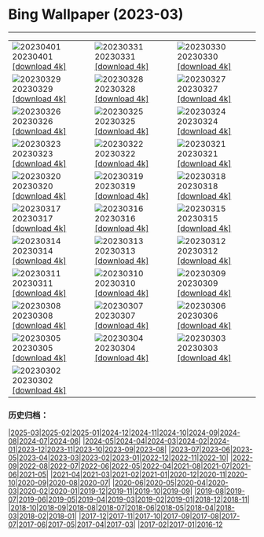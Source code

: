 # Bing Wallpaper (2023-03)
**************

<table><tr><td><img class="wallpaper" src="https://www.bing.com/th?id=OHR.JavaBromo_JA-JP8216089017_1920x1080.jpg" alt="20230401"> 20230401 <a class="wallpaper_link" href="https://www.bing.com/th?id=OHR.JavaBromo_JA-JP8216089017_UHD.jpg">[download 4k]</a></td><td><img class="wallpaper" src="https://www.bing.com/th?id=OHR.SteyrRiver_JA-JP7431516519_1920x1080.jpg" alt="20230331"> 20230331 <a class="wallpaper_link" href="https://www.bing.com/th?id=OHR.SteyrRiver_JA-JP7431516519_UHD.jpg">[download 4k]</a></td><td><img class="wallpaper" src="https://www.bing.com/th?id=OHR.PeacockFeathers_JA-JP8020254478_1920x1080.jpg" alt="20230330"> 20230330 <a class="wallpaper_link" href="https://www.bing.com/th?id=OHR.PeacockFeathers_JA-JP8020254478_UHD.jpg">[download 4k]</a></td></tr><tr><td><img class="wallpaper" src="https://www.bing.com/th?id=OHR.NuzzleManatee_JA-JP7643985529_1920x1080.jpg" alt="20230329"> 20230329 <a class="wallpaper_link" href="https://www.bing.com/th?id=OHR.NuzzleManatee_JA-JP7643985529_UHD.jpg">[download 4k]</a></td><td><img class="wallpaper" src="https://www.bing.com/th?id=OHR.MWDolomites_JA-JP6615150249_1920x1080.jpg" alt="20230328"> 20230328 <a class="wallpaper_link" href="https://www.bing.com/th?id=OHR.MWDolomites_JA-JP6615150249_UHD.jpg">[download 4k]</a></td><td><img class="wallpaper" src="https://www.bing.com/th?id=OHR.NYCClouds_JA-JP8300567646_1920x1080.jpg" alt="20230327"> 20230327 <a class="wallpaper_link" href="https://www.bing.com/th?id=OHR.NYCClouds_JA-JP8300567646_UHD.jpg">[download 4k]</a></td></tr><tr><td><img class="wallpaper" src="https://www.bing.com/th?id=OHR.WildAnza_JA-JP8401293305_1920x1080.jpg" alt="20230326"> 20230326 <a class="wallpaper_link" href="https://www.bing.com/th?id=OHR.WildAnza_JA-JP8401293305_UHD.jpg">[download 4k]</a></td><td><img class="wallpaper" src="https://www.bing.com/th?id=OHR.CecilBrewerStaircase_JA-JP5436692403_1920x1080.jpg" alt="20230325"> 20230325 <a class="wallpaper_link" href="https://www.bing.com/th?id=OHR.CecilBrewerStaircase_JA-JP5436692403_UHD.jpg">[download 4k]</a></td><td><img class="wallpaper" src="https://www.bing.com/th?id=OHR.WildGarlic_JA-JP5100980963_1920x1080.jpg" alt="20230324"> 20230324 <a class="wallpaper_link" href="https://www.bing.com/th?id=OHR.WildGarlic_JA-JP5100980963_UHD.jpg">[download 4k]</a></td></tr><tr><td><img class="wallpaper" src="https://www.bing.com/th?id=OHR.LuebeckCityGate_JA-JP3505171725_1920x1080.jpg" alt="20230323"> 20230323 <a class="wallpaper_link" href="https://www.bing.com/th?id=OHR.LuebeckCityGate_JA-JP3505171725_UHD.jpg">[download 4k]</a></td><td><img class="wallpaper" src="https://www.bing.com/th?id=OHR.LakePowellAerial_JA-JP3314400554_1920x1080.jpg" alt="20230322"> 20230322 <a class="wallpaper_link" href="https://www.bing.com/th?id=OHR.LakePowellAerial_JA-JP3314400554_UHD.jpg">[download 4k]</a></td><td><img class="wallpaper" src="https://www.bing.com/th?id=OHR.PurpleCrocus_JA-JP3096811361_1920x1080.jpg" alt="20230321"> 20230321 <a class="wallpaper_link" href="https://www.bing.com/th?id=OHR.PurpleCrocus_JA-JP3096811361_UHD.jpg">[download 4k]</a></td></tr><tr><td><img class="wallpaper" src="https://www.bing.com/th?id=OHR.ColourDay_JA-JP2821743864_1920x1080.jpg" alt="20230320"> 20230320 <a class="wallpaper_link" href="https://www.bing.com/th?id=OHR.ColourDay_JA-JP2821743864_UHD.jpg">[download 4k]</a></td><td><img class="wallpaper" src="https://www.bing.com/th?id=OHR.BarnOwlWinter_JA-JP4202222314_1920x1080.jpg" alt="20230319"> 20230319 <a class="wallpaper_link" href="https://www.bing.com/th?id=OHR.BarnOwlWinter_JA-JP4202222314_UHD.jpg">[download 4k]</a></td><td><img class="wallpaper" src="https://www.bing.com/th?id=OHR.MarsTars_JA-JP7289080532_1920x1080.jpg" alt="20230318"> 20230318 <a class="wallpaper_link" href="https://www.bing.com/th?id=OHR.MarsTars_JA-JP7289080532_UHD.jpg">[download 4k]</a></td></tr><tr><td><img class="wallpaper" src="https://www.bing.com/th?id=OHR.BallyvooneyCove_JA-JP7014122582_1920x1080.jpg" alt="20230317"> 20230317 <a class="wallpaper_link" href="https://www.bing.com/th?id=OHR.BallyvooneyCove_JA-JP7014122582_UHD.jpg">[download 4k]</a></td><td><img class="wallpaper" src="https://www.bing.com/th?id=OHR.ChengduPanda_JA-JP6801734483_1920x1080.jpg" alt="20230316"> 20230316 <a class="wallpaper_link" href="https://www.bing.com/th?id=OHR.ChengduPanda_JA-JP6801734483_UHD.jpg">[download 4k]</a></td><td><img class="wallpaper" src="https://www.bing.com/th?id=OHR.AgueroSpain_JA-JP6121503276_1920x1080.jpg" alt="20230315"> 20230315 <a class="wallpaper_link" href="https://www.bing.com/th?id=OHR.AgueroSpain_JA-JP6121503276_UHD.jpg">[download 4k]</a></td></tr><tr><td><img class="wallpaper" src="https://www.bing.com/th?id=OHR.CyprusMaze_JA-JP5885835896_1920x1080.jpg" alt="20230314"> 20230314 <a class="wallpaper_link" href="https://www.bing.com/th?id=OHR.CyprusMaze_JA-JP5885835896_UHD.jpg">[download 4k]</a></td><td><img class="wallpaper" src="https://www.bing.com/th?id=OHR.LongWharf_JA-JP5630478017_1920x1080.jpg" alt="20230313"> 20230313 <a class="wallpaper_link" href="https://www.bing.com/th?id=OHR.LongWharf_JA-JP5630478017_UHD.jpg">[download 4k]</a></td><td><img class="wallpaper" src="https://www.bing.com/th?id=OHR.TheaterRomania_JA-JP5242911484_1920x1080.jpg" alt="20230312"> 20230312 <a class="wallpaper_link" href="https://www.bing.com/th?id=OHR.TheaterRomania_JA-JP5242911484_UHD.jpg">[download 4k]</a></td></tr><tr><td><img class="wallpaper" src="https://www.bing.com/th?id=OHR.Fukushima2023_JA-JP4630434917_1920x1080.jpg" alt="20230311"> 20230311 <a class="wallpaper_link" href="https://www.bing.com/th?id=OHR.Fukushima2023_JA-JP4630434917_UHD.jpg">[download 4k]</a></td><td><img class="wallpaper" src="https://www.bing.com/th?id=OHR.EdaleValley_JA-JP4269904879_1920x1080.jpg" alt="20230310"> 20230310 <a class="wallpaper_link" href="https://www.bing.com/th?id=OHR.EdaleValley_JA-JP4269904879_UHD.jpg">[download 4k]</a></td><td><img class="wallpaper" src="https://www.bing.com/th?id=OHR.WaimeaRainbow_JA-JP4261637321_1920x1080.jpg" alt="20230309"> 20230309 <a class="wallpaper_link" href="https://www.bing.com/th?id=OHR.WaimeaRainbow_JA-JP4261637321_UHD.jpg">[download 4k]</a></td></tr><tr><td><img class="wallpaper" src="https://www.bing.com/th?id=OHR.IntlWomensDayChange_JA-JP4020682883_1920x1080.jpg" alt="20230308"> 20230308 <a class="wallpaper_link" href="https://www.bing.com/th?id=OHR.IntlWomensDayChange_JA-JP4020682883_UHD.jpg">[download 4k]</a></td><td><img class="wallpaper" src="https://www.bing.com/th?id=OHR.YuanyangChina_JA-JP3696501560_1920x1080.jpg" alt="20230307"> 20230307 <a class="wallpaper_link" href="https://www.bing.com/th?id=OHR.YuanyangChina_JA-JP3696501560_UHD.jpg">[download 4k]</a></td><td><img class="wallpaper" src="https://www.bing.com/th?id=OHR.IcelandHorses_JA-JP3317505817_1920x1080.jpg" alt="20230306"> 20230306 <a class="wallpaper_link" href="https://www.bing.com/th?id=OHR.IcelandHorses_JA-JP3317505817_UHD.jpg">[download 4k]</a></td></tr><tr><td><img class="wallpaper" src="https://www.bing.com/th?id=OHR.Waterleidingduinen_JA-JP5712335210_1920x1080.jpg" alt="20230305"> 20230305 <a class="wallpaper_link" href="https://www.bing.com/th?id=OHR.Waterleidingduinen_JA-JP5712335210_UHD.jpg">[download 4k]</a></td><td><img class="wallpaper" src="https://www.bing.com/th?id=OHR.PicoVolcano_JA-JP2263214276_1920x1080.jpg" alt="20230304"> 20230304 <a class="wallpaper_link" href="https://www.bing.com/th?id=OHR.PicoVolcano_JA-JP2263214276_UHD.jpg">[download 4k]</a></td><td><img class="wallpaper" src="https://www.bing.com/th?id=OHR.DollsFestival2023_JA-JP1535577982_1920x1080.jpg" alt="20230303"> 20230303 <a class="wallpaper_link" href="https://www.bing.com/th?id=OHR.DollsFestival2023_JA-JP1535577982_UHD.jpg">[download 4k]</a></td></tr><tr><td><img class="wallpaper" src="https://www.bing.com/th?id=OHR.NegratinSpain_JA-JP8343250865_1920x1080.jpg" alt="20230302"> 20230302 <a class="wallpaper_link" href="https://www.bing.com/th?id=OHR.NegratinSpain_JA-JP8343250865_UHD.jpg">[download 4k]</a></td><td></td><td></td></tr></table>

### 历史归档：

|[2025-03](/../2025-03/2025-03.md)|[2025-02](/../2025-02/2025-02.md)|[2025-01](/../2025-01/2025-01.md)|[2024-12](/../2024-12/2024-12.md)|[2024-11](/../2024-11/2024-11.md)|[2024-10](/../2024-10/2024-10.md)|[2024-09](/../2024-09/2024-09.md)|[2024-08](/../2024-08/2024-08.md)|[2024-07](/../2024-07/2024-07.md)|[2024-06](/../2024-06/2024-06.md)|
|[2024-05](/../2024-05/2024-05.md)|[2024-04](/../2024-04/2024-04.md)|[2024-03](/../2024-03/2024-03.md)|[2024-02](/../2024-02/2024-02.md)|[2024-01](/../2024-01/2024-01.md)|[2023-12](/../2023-12/2023-12.md)|[2023-11](/../2023-11/2023-11.md)|[2023-10](/../2023-10/2023-10.md)|[2023-09](/../2023-09/2023-09.md)|[2023-08](/../2023-08/2023-08.md)|
|[2023-07](/../2023-07/2023-07.md)|[2023-06](/../2023-06/2023-06.md)|[2023-05](/../2023-05/2023-05.md)|[2023-04](/../2023-04/2023-04.md)|[2023-03](/2023-03.md)|[2023-02](/../2023-02/2023-02.md)|[2023-01](/../2023-01/2023-01.md)|[2022-12](/../2022-12/2022-12.md)|[2022-11](/../2022-11/2022-11.md)|[2022-10](/../2022-10/2022-10.md)|
|[2022-09](/../2022-09/2022-09.md)|[2022-08](/../2022-08/2022-08.md)|[2022-07](/../2022-07/2022-07.md)|[2022-06](/../2022-06/2022-06.md)|[2022-05](/../2022-05/2022-05.md)|[2022-04](/../2022-04/2022-04.md)|[2021-08](/../2021-08/2021-08.md)|[2021-07](/../2021-07/2021-07.md)|[2021-06](/../2021-06/2021-06.md)|[2021-05](/../2021-05/2021-05.md)|
|[2021-04](/../2021-04/2021-04.md)|[2021-03](/../2021-03/2021-03.md)|[2021-02](/../2021-02/2021-02.md)|[2021-01](/../2021-01/2021-01.md)|[2020-12](/../2020-12/2020-12.md)|[2020-11](/../2020-11/2020-11.md)|[2020-10](/../2020-10/2020-10.md)|[2020-09](/../2020-09/2020-09.md)|[2020-08](/../2020-08/2020-08.md)|[2020-07](/../2020-07/2020-07.md)|
|[2020-06](/../2020-06/2020-06.md)|[2020-05](/../2020-05/2020-05.md)|[2020-04](/../2020-04/2020-04.md)|[2020-03](/../2020-03/2020-03.md)|[2020-02](/../2020-02/2020-02.md)|[2020-01](/../2020-01/2020-01.md)|[2019-12](/../2019-12/2019-12.md)|[2019-11](/../2019-11/2019-11.md)|[2019-10](/../2019-10/2019-10.md)|[2019-09](/../2019-09/2019-09.md)|
|[2019-08](/../2019-08/2019-08.md)|[2019-07](/../2019-07/2019-07.md)|[2019-06](/../2019-06/2019-06.md)|[2019-05](/../2019-05/2019-05.md)|[2019-04](/../2019-04/2019-04.md)|[2019-03](/../2019-03/2019-03.md)|[2019-02](/../2019-02/2019-02.md)|[2019-01](/../2019-01/2019-01.md)|[2018-12](/../2018-12/2018-12.md)|[2018-11](/../2018-11/2018-11.md)|
|[2018-10](/../2018-10/2018-10.md)|[2018-09](/../2018-09/2018-09.md)|[2018-08](/../2018-08/2018-08.md)|[2018-07](/../2018-07/2018-07.md)|[2018-06](/../2018-06/2018-06.md)|[2018-05](/../2018-05/2018-05.md)|[2018-04](/../2018-04/2018-04.md)|[2018-03](/../2018-03/2018-03.md)|[2018-02](/../2018-02/2018-02.md)|[2018-01](/../2018-01/2018-01.md)|
|[2017-12](/../2017-12/2017-12.md)|[2017-11](/../2017-11/2017-11.md)|[2017-10](/../2017-10/2017-10.md)|[2017-09](/../2017-09/2017-09.md)|[2017-08](/../2017-08/2017-08.md)|[2017-07](/../2017-07/2017-07.md)|[2017-06](/../2017-06/2017-06.md)|[2017-05](/../2017-05/2017-05.md)|[2017-04](/../2017-04/2017-04.md)|[2017-03](/../2017-03/2017-03.md)|
|[2017-02](/../2017-02/2017-02.md)|[2017-01](/../2017-01/2017-01.md)|[2016-12](/../2016-12/2016-12.md)